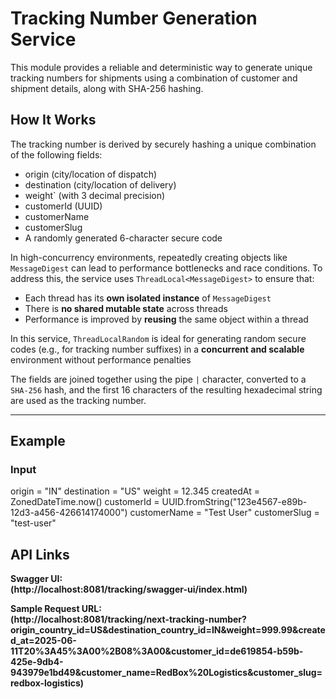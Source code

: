 
# Tracking Number Generation Service

This module provides a reliable and deterministic way to generate unique tracking numbers for shipments using a combination of customer and shipment details, along with SHA-256 hashing.

## How It Works

The tracking number is derived by securely hashing a unique combination of the following fields:

- origin (city/location of dispatch)
- destination (city/location of delivery)
- weight` (with 3 decimal precision)
- customerId (UUID)
- customerName
- customerSlug
- A randomly generated 6-character secure code

In high-concurrency environments, repeatedly creating objects like `MessageDigest` can lead to performance bottlenecks and race conditions. To address this, the service uses `ThreadLocal<MessageDigest>` to ensure that:

- Each thread has its **own isolated instance** of `MessageDigest`
- There is **no shared mutable state** across threads
- Performance is improved by **reusing** the same object within a thread

In this service, `ThreadLocalRandom` is ideal for generating random secure codes (e.g., for tracking number suffixes) in a **concurrent and scalable** environment without performance penalties

The fields are joined together using the pipe `|` character, converted to a `SHA-256` hash, and the first 16 characters of the resulting hexadecimal string are used as the tracking number.

---

## Example

### Input
origin = "IN"
destination = "US"
weight = 12.345
createdAt = ZonedDateTime.now()
customerId = UUID.fromString("123e4567-e89b-12d3-a456-426614174000")
customerName = "Test User"
customerSlug = "test-user"


## API Links

**Swagger UI:**  
**(http://localhost:8081/tracking/swagger-ui/index.html)**

**Sample Request URL:**  
**(http://localhost:8081/tracking/next-tracking-number?origin_country_id=US&destination_country_id=IN&weight=999.99&created_at=2025-06-11T20%3A45%3A00%2B08%3A00&customer_id=de619854-b59b-425e-9db4-943979e1bd49&customer_name=RedBox%20Logistics&customer_slug=redbox-logistics)**



